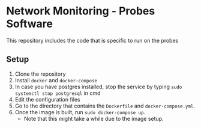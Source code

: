 # Network Monitoring - Probes Software
This repository includes the code that is specific to run on the probes

## Setup

1. Clone the repository
2. Install `docker` and `docker-compose`
3. In case you have postgres installed, stop the service by typing `sudo systemctl stop postgresql` in cmd
4. Edit the configuration files
5. Go to the directory that contains the `Dockerfile` and `docker-compose.yml`. 
6. Once the image is built, run `sudo docker-compose up`. 
    - Note that this might take a while due to the image setup.
